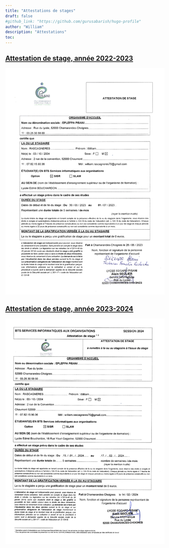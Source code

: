 ```yaml
---
title: "Attestations de stages"
draft: false
#github_link: "https://github.com/gurusabarish/hugo-profile"
author: "William"
description: "Attestations"
toc: 
---
```


## [Attestation de stage, année 2022-2023](/static/images/stages/Attestation1.pdf)
![Attestation 2022-2023](/static/images/stages/Attestation1.png "Attestation 2022-2023")

## [Attestation de stage, année 2023-2024](/static/images/stages/Attestation2.pdf)
![Attestation 2023-2024](/static/images/stages/Attestation2.png "Attestation 2023-2024")

